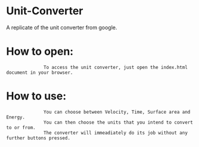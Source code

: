 # Unit-Converter
A replicate of the unit converter from google.

# How to open: 
      
                  To access the unit converter, just open the index.html document in your browser.
                  
# How to use: 
  
                  You can choose between Velocity, Time, Surface area and Energy. 
                  You can then choose the units that you intend to convert to or from. 
                  The converter will immeadiately do its job without any further buttons pressed.
